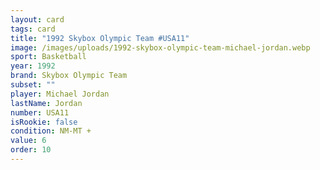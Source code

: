 ```yaml
---
layout: card
tags: card
title: "1992 Skybox Olympic Team #USA11"
image: /images/uploads/1992-skybox-olympic-team-michael-jordan.webp
sport: Basketball
year: 1992
brand: Skybox Olympic Team
subset: ""
player: Michael Jordan
lastName: Jordan
number: USA11
isRookie: false
condition: NM-MT +
value: 6
order: 10
---
```

